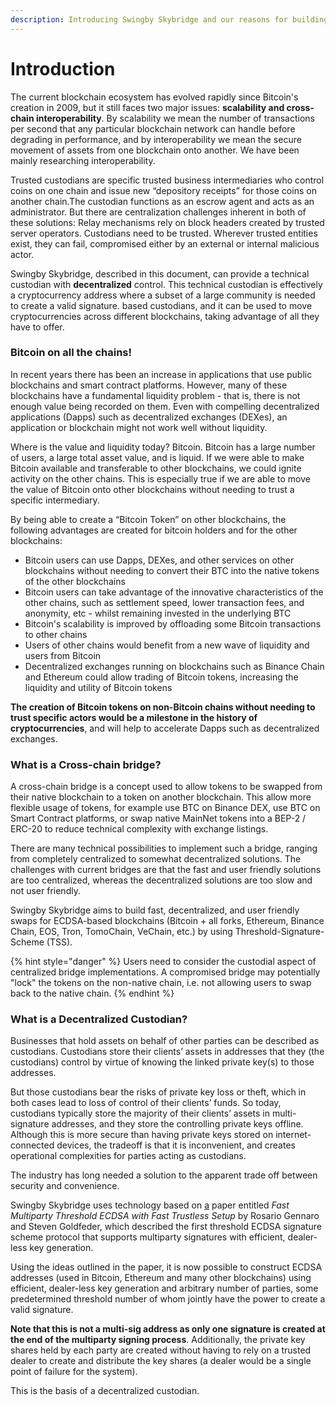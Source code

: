 ```yaml
---
description: Introducing Swingby Skybridge and our reasons for building it
---
```


# Introduction

The current blockchain ecosystem has evolved rapidly since Bitcoin's creation in 2009, but it still faces two major issues: **scalability and cross-chain interoperability**. By scalability we mean the number of transactions per second that any particular blockchain network can handle before degrading in performance, and by interoperability we mean the secure movement of assets from one blockchain onto another. We have been mainly researching interoperability. 

Trusted custodians are specific trusted business intermediaries who control coins on one chain and issue new “depository receipts” for those coins on another chain.The custodian functions as an escrow agent and acts as an administrator. But there are centralization challenges inherent in both of these solutions: Relay mechanisms rely on block headers created by trusted server operators. Custodians need to be trusted. Wherever trusted entities exist, they can fail, compromised either by an external or internal malicious actor. 

Swingby Skybridge, described in this document, can provide a technical custodian with **decentralized** control. This technical custodian is effectively a cryptocurrency address where a subset of a large community is needed to create a valid signature. based custodians, and it can be used to move cryptocurrencies across different blockchains, taking advantage of all they have to offer.

### Bitcoin on all the chains!

In recent years there has been an increase in applications that use public blockchains and smart contract platforms.  However, many of these blockchains have a fundamental liquidity problem - that is, there is not enough value being recorded on them. Even with compelling decentralized applications \(Dapps\) such as decentralized exchanges \(DEXes\), an application or blockchain might not work well without liquidity.

Where is the value and liquidity today?  Bitcoin. Bitcoin has a large number of users, a large total asset value, and is liquid. If we were able to make Bitcoin available and transferable to other blockchains, we could ignite activity on the other chains.  This is especially true if we are able to move the value of Bitcoin onto other blockchains without needing to trust a specific intermediary.

By being able to create a “Bitcoin Token” on other blockchains, the following advantages are created for bitcoin holders and for the other blockchains:

* Bitcoin users can use Dapps, DEXes, and other services on other blockchains without needing to convert their BTC into the native tokens of the other blockchains
* Bitcoin users can take advantage of the innovative characteristics of the other chains, such as settlement speed, lower transaction fees, and anonymity, etc - whilst remaining invested in the underlying BTC
* Bitcoin's scalability is improved by offloading some Bitcoin transactions to other chains
* Users of other chains would benefit from a new wave of liquidity and users from Bitcoin
* Decentralized exchanges running on blockchains such as Binance Chain  and Ethereum could allow trading of Bitcoin tokens, increasing the liquidity and utility of Bitcoin tokens

**The creation of Bitcoin tokens on non-Bitcoin chains without needing to trust specific actors would be a milestone in the history of cryptocurrencies**, and will help to accelerate Dapps such as decentralized exchanges.

### What is a Cross-chain bridge?

A cross-chain bridge is a concept used to allow tokens to be swapped from their native blockchain to a token on another blockchain. This allow more flexible usage of tokens, for example use BTC on Binance DEX, use BTC on Smart Contract platforms, or swap native MainNet tokens into a BEP-2 / ERC-20 to reduce technical complexity with exchange listings.

There are many technical possibilities to implement such a bridge, ranging from completely centralized to somewhat decentralized solutions. The challenges with current bridges are that the fast and user friendly solutions are too centralized, whereas the decentralized solutions are too slow and not user friendly.

Swingby Skybridge aims to build fast, decentralized, and user friendly swaps for ECDSA-based blockchains \(Bitcoin + all forks, Ethereum, Binance Chain, EOS, Tron, TomoChain, VeChain, etc.\) by using Threshold-Signature-Scheme \(TSS\).

{% hint style="danger" %}
Users need to consider the custodial aspect of centralized bridge implementations. A compromised bridge may potentially "lock" the tokens on the non-native chain, i.e. not allowing users to swap back to the native chain.
{% endhint %}

### **What is a Decentralized Custodian?**

Businesses that hold assets on behalf of other parties can be described as custodians.  Custodians store their clients’ assets in addresses that they \(the custodians\) control by virtue of knowing the linked private key\(s\) to those addresses.

But those custodians bear the risks of private key loss or theft, which in both cases lead to loss of control of their clients’ funds.  So today, custodians typically store the majority of their clients’ assets in multi-signature addresses, and they store the controlling private keys offline.  Although this is more secure than having private keys stored on internet-connected devices, the tradeoff is that it is inconvenient, and creates operational complexities for parties acting as custodians.

The industry has long needed a solution to the apparent trade off between security and convenience.

Swingby Skybridge uses technology based on [a](https://eprint.iacr.org/2019/114.pdf) paper entitled _Fast Multiparty Threshold ECDSA with Fast Trustless Setup_ by Rosario Gennaro and Steven Goldfeder, which described the first threshold ECDSA signature scheme protocol that supports multiparty signatures with efficient, dealer-less key generation.

Using the ideas outlined in the paper, it is now possible to construct ECDSA addresses \(used in Bitcoin, Ethereum and many other blockchains\) using efficient, dealer-less key generation and arbitrary number of parties, some predetermined threshold number of whom jointly have the power to create a valid signature.

**Note that this is not a multi-sig address as only one signature is created at the end of the multiparty signing process**.  Additionally, the private key shares held by each party are created without having to rely on a trusted dealer to create and distribute the key shares \(a dealer would be a single point of failure for the system\).

This is the basis of a decentralized custodian.


